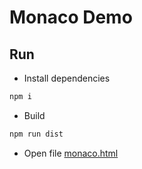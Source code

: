 # Monaco Demo

## Run

- Install dependencies

```sh
npm i
```

- Build

```sh
npm run dist
```

- Open file [monaco.html](./monaco.html)
